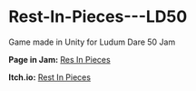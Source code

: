 # Rest-In-Pieces---LD50
 Game made in Unity for Ludum Dare 50 Jam
 
**Page in Jam:** [Res In Pieces](https://ldjam.com/events/ludum-dare/50/rest-in-pieces)

**Itch.io:** [Rest In Pieces](https://eson97.itch.io/restinpieces)
